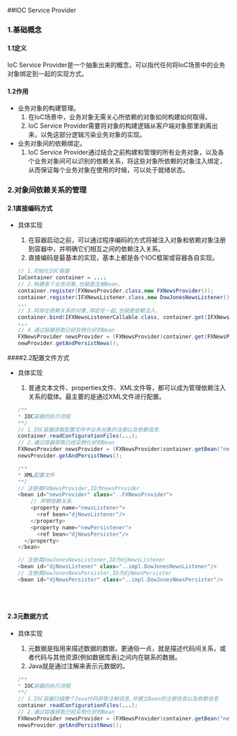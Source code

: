 ##IOC Service Provider

### 1.基础概念

#### 1.1定义

IoC Service Provider是一个抽象出来的概念，可以指代任何将IoC场景中的业务对象绑定到一起的实现方式。

#### 1.2作用

- 业务对象的构建管理。
  1. 在IoC场景中，业务对象无需关心所依赖的对象如何构建如何取得。
  2. IoC Service Provider需要将对象的构建逻辑从客户端对象那里剥离出来，以免这部分逻辑污染业务对象的实现。
- 业务对象间的依赖绑定。
  1. IoC Service Provider通过结合之前构建和管理的所有业务对象，以及各个业务对象间可以识别的依赖关系，将这些对象所依赖的对象注入绑定，从而保证每个业务对象在使用的时候，可以处于就绪状态。

### 2.对象间依赖关系的管理

#### 2.1直接编码方式

- 具体实现

  1. 在容器启动之前，可以通过程序编码的方式将被注入对象和依赖对象注册到容器中，并明确它们相互之间的依赖注入关系。
  2. 直接编码是最基本的实现，基本上都是各个IOC框架或容器各自实现。

  ```java
  // 1.初始化IOC容器
  IoContainer container = ...;
  // 2.构建各个业务对象,也就是注册Bean.
  container.register(FXNewsProvider.class,new FXNewsProvider());
  container.register(IFXNewsListener.class,new DowJonesNewsListener());
  ...
  // 3.将存在依赖关系的对象,绑定在一起,也就是依赖注入.    
  container.bind(IFXNewsListenerCallable.class, container.get(IFXNewsListener.class));
  ...
  // 4.通过容器获取已经实例化好的Bean    
  FXNewsProvider newsProvider = (FXNewsProvider)container.get(FXNewsProvider.class);
  newProvider.getAndPersistNews();
  
  ```

####2.2配置文件方式

- 具体实现

  1. 普通文本文件、properties文件、XML文件等，都可以成为管理依赖注入关系的载体。最主要的是通过XML文件进行配置。

  ```java
  /**
  * IOC容器的执行流程
  **/
  // 1.IOC容器读取配置文件中业务对象的注册以及依赖信息.
  container.readConfigurationFiles(...);
  // 2.通过容器获取已经实例化好的Bean
  FXNewsProvider newsProvider = (FXNewsProvider)container.getBean("newsProvider");
  newsProvider.getAndPersistNews();
  
  /**
  * XML配置文件
  **/
  // 注册类FXNewsProvider,ID为newsProvider
  <bean id="newsProvider" class="..FXNewsProvider">
      // 声明依赖关系
      <property name="newsListener">
      	<ref bean="djNewsListener"/>
      </property>
      <property name="newPersistener">
      	<ref bean="djNewsPersister"/>
  	</property>
  </bean>
  
  // 注册类DowJonesNewsListener,ID为djNewsListener    
  <bean id="djNewsListener" class="..impl.DowJonesNewsListener"/>
  // 注册类DowJonesNewsPersister,ID为djNewsPersister
  <bean id="djNewsPersister" class="..impl.DowJonesNewsPersister"/>
      
      
      
  ```

#### 2.3元数据方式

- 具体实现

  1.  元数据是指用来描述数据的数据，更通俗一点，就是描述代码间关系，或者代码与其他资源(例如数据库表)之间内在联系的数据。 
  2.  Java就是通过注解来表示元数据的。 

  ```java
  /**
  * IOC容器的执行流程
  **/
  // 1.IOC容器扫描整个Java代码获取注解信息,并建立Bean的注册信息以及依赖信息
  container.readConfigurationFiles(...);
  // 2.通过容器获取已经实例化好的Bean
  FXNewsProvider newsProvider = (FXNewsProvider)container.getBean("newsProvider");
  newsProvider.getAndPersistNews();
  ```

  

